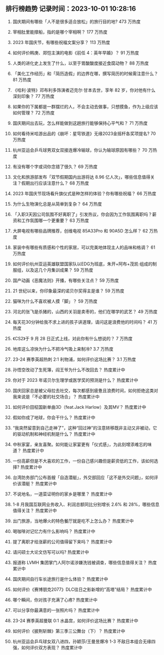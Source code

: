 
## 排行榜趋势 记录时间：2023-10-01 10:28:16
  
  1. 国庆期间有哪些「人不是很多适合放松」的旅行目的地? 473 万热度
    
  2. 宰相肚里能撑船，指的是哪个宰相啊？ 177 万热度
    
  3. 2023 年国庆节，有哪些祝福文案分享？ 113 万热度
    
  4. 如何评价韩庚、郑恺主演的电影《前任 4：英年早婚》？ 91 万热度
    
  5. 人类的进化史上发生了什么，以至于胃酸酸度接近食腐动物？ 88 万热度
    
  6. 「美化工作经历」和「简历造假」的边界在哪，撰写简历的时候需注意什么？ 81 万热度
    
  7. 《哈利·波特》邓布利多饰演者迈克尔·甘本去世，享年 82 岁，你对他有什么深刻印象？ 77 万热度
    
  8. 如果你的下属都是一群摆烂的人，不会主动去做事，只想摸鱼，作为上级应该如何管理？ 72 万热度
    
  9. 国庆期间出去玩，怎么样能做到这趟旅行能够保持心平气和？ 71 万热度
    
  10. 如何看待米哈游出品的《崩坏：星穹铁道》无缘2023金摇杆各奖项提名? 70 万热度
    
  11. 杭州亚运会乒乓球男双女双接连爆冷输球，你认为输球原因有哪些？ 70 万热度
    
  12. 有没有哪个字或词你念错了很久？ 69 万热度
    
  13. 文化和旅游部发布「双节假期国内出游将达 8.96 亿人次」，哪些信息值得关注？假期出行应该注意什么？ 68 万热度
    
  14. 2023 年国庆节现场看升旗仪式是种怎样的体验？你有哪些祝福？ 66 万热度
    
  15. 为什么生物演化总是从简单到复杂？ 64 万热度
    
  16. 「入职3天因公司氛围不好离职了」引发热议，你会因为工作氛围离职吗？薪资和工作氛围哪一个更重要？ 63 万热度
    
  17. 大屏电视有哪些品牌推荐，创维电视 85A33Pro 和 90A5D 怎么样？ 62 万热度
    
  18. 家装中有哪些有质感和个性的家居，可以完美地体现主人的品味和格调？ 61 万热度
    
  19. 如何评价杭州亚运英雄联盟国家队以EDG为班底，朱开+阿布+茂凯·组成的制服组，以及这几个月集训成果？ 59 万热度
    
  20. 国产动画《恶魔法则》开播，有哪些关注点？ 59 万热度
    
  21. 21 世纪以来，你印象最深的诺贝尔奖得主是谁？ 59 万热度
    
  22. 猫咪为什么不喜欢被人摸「脚」？ 59 万热度
    
  23. 河北的张飞是杀猪的，山西的关羽是卖枣的，他们在哪学的武艺？ 49 万热度
    
  24. 每天花30分钟给我不求上进的孩子讲道理，请问这是浪费他的时间吗？ 41 万热度
    
  25. 《CS2》于 9 月 28 日正式上线，对此你有什么想说的？ 7 万热度
    
  26. 地库这么凉快为什么不把冷气吸上来制冷? 3.7 万热度
    
  27. 23-24 赛季英超热刺 2:1 利物浦，如何评价这场比赛？ 3.1 万热度
    
  28. 孙悟空改动了生死簿，阎王爷为什么不改回去？ 热度累计中
    
  29. 你对于 2023 年诺贝尔生理学或医学奖的预测是什么？ 热度累计中
    
  30. 国庆回家总是被父母拉去社交，每次都感到疲惫且浪费时间，如何拒绝这类对我来说是「不必要的社交场合」？ 热度累计中
    
  31. 如何评价田柾国新单曲3D（feat.Jack Harlow）及其MV？ 热度累计中
    
  32. 假如你成了地球，你会干什么？ 热度累计中
    
  33. “我突然留意到自己走神了”，这种“回过神”的注意转移既非主动又非被动，它的驱动机制和神经机制是什么？ 热度累计中
    
  34. 中秋家宴，亲友喜聚。如何能让家宴更有「仪式感」，为此刻增添难忘的味道？ 热度累计中
    
  35. 一份高薪但是不大喜欢的工作，一份自己感兴趣但是薪资低的工作，该如何选择? 热度累计中
    
  36. 台湾防务部门公布首艘「自造潜艇」，外交部回应「这不是外交问题」，如何评价该潜艇？ 热度累计中
    
  37. 不说地名，一道菜证明你的家乡是哪里？ 热度累计中
    
  38. 1-8 月我国互联网业务收入、利润总额同比分别增长 2.6% 和 28%，哪些信息值得关注？ 热度累计中
    
  39. 出门旅游，当地爆火的特色餐厅就是吃不上怎么办？ 热度累计中
    
  40. 喝咖啡对记忆力有什么影响吗？ 热度累计中
    
  41. 提了离职才给涨薪的公司值得留下来吗？ 热度累计中
    
  42. 请问硕士大论文仿写可以吗? 热度累计中
    
  43. 报道称 LVMH 集团掌门人阿尔诺涉嫌洗钱被调查，哪些信息值得关注？ 热度累计中
    
  44. 国庆期间自行车长途旅行是什么体验？ 热度累计中
    
  45. 如何评价《赛博朋克2077》DLC往日之影新增的“高塔”结局？ 热度累计中
    
  46. 哪个瞬间，你对孩子充满了心疼? 热度累计中
    
  47. 可以分享你最满意的一张照片吗？ 热度累计中
    
  48. 23-24 赛季英超曼联 0:1 水晶宫，如何评价这场比赛？ 热度累计中
    
  49. 如何评价《披荆斩棘》第三季三公舞台（下）？ 热度累计中
    
  50. 杭州亚运会乒乓球女双八进四，孙颖莎/王曼昱爆冷 1-3 不敌日本组合无缘四强，如何评价双方表现？ 热度累计中
    